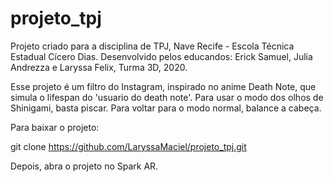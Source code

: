 # projeto_tpj

Projeto criado para a disciplina de TPJ, Nave Recife - Escola Técnica Estadual Cícero Dias. 
Desenvolvido pelos educandos:  Erick Samuel, Julia Andrezza e Laryssa Felix, Turma 3D, 2020.

Esse projeto é um filtro do Instagram, inspirado no anime Death Note, que simula o lifespan do 'usuario do death note'.
Para usar o modo dos olhos de Shinigami, basta piscar. Para voltar para o modo normal, balance a cabeça.

Para baixar o projeto:

git clone https://github.com/LaryssaMaciel/projeto_tpj.git

Depois, abra o projeto no Spark AR.
